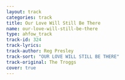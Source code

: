 ```yaml
---
layout: track
categories: track
title: Our Love Will Still Be There
name: our-love-will-still-be-there
type: ahfow_track
track-id: 324
track-lyrics: 
track-author: Reg Presley
track-sort: "OUR LOVE WILL STILL BE THERE"
track-original: The Troggs
cover: true
---
```

